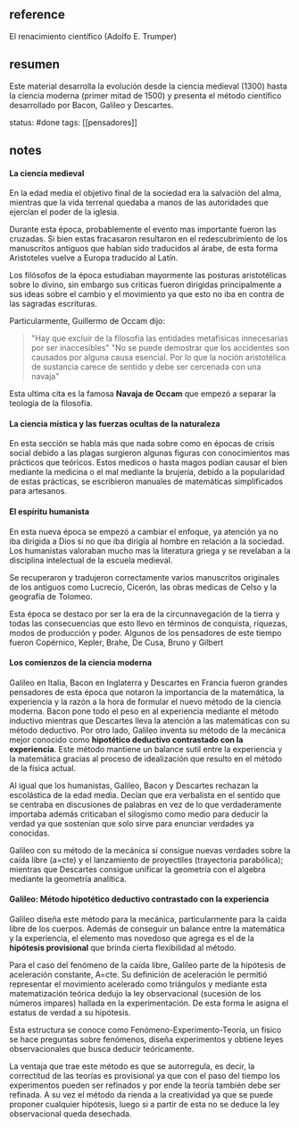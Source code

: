 ## reference
El renacimiento científico (Adolfo E. Trumper)
## resumen
Este material desarrolla la evolución desde la ciencia medieval (1300) hasta la ciencia moderna (primer mitad de 1500) y presenta el método científico desarrollado por Bacon, Galileo y Descartes.

status: #done 
tags: [[pensadores]]
## notes
#### La ciencia medieval
En la edad media el objetivo final de la sociedad era la salvación del alma, mientras que la vida terrenal quedaba a manos de las autoridades que ejercían el poder de la iglesia.

Durante esta época, probablemente el evento mas importante fueron las cruzadas. Si bien estas fracasaron resultaron en el redescubrimiento de los manuscritos antiguos que habían sido traducidos al árabe, de esta forma Aristoteles vuelve a Europa traducido al Latín.

Los filósofos de la época estudiaban mayormente las posturas aristotélicas sobre lo divino, sin embargo sus criticas fueron dirigidas principalmente a sus ideas sobre el cambio y el movimiento ya que esto no iba en contra de las sagradas escrituras.

Particularmente, Guillermo de Occam dijo:

>"Hay que excluir de la filosofía las entidades metafísicas innecesarias por ser inaccesibles"
> "No se puede demostrar que los accidentes son causados por alguna causa esencial. Por lo que la noción aristotélica de sustancia carece de sentido y debe ser cercenada con una navaja"

Esta ultima cita es la famosa **Navaja de Occam** que empezó a separar la teología de la filosofía.

#### La ciencia mística y las fuerzas ocultas de la naturaleza
En esta sección se habla más que nada sobre como en épocas de crisis social debido a las plagas surgieron algunas figuras con conocimientos mas prácticos que teóricos. Estos medicos o hasta magos podían causar el bien mediante la medicina o el mal mediante la brujería, debido a la popularidad de estas prácticas, se escribieron manuales de matemáticas simplificados para artesanos.

#### El espíritu humanista
En esta nueva época se empezó a cambiar el enfoque, ya atención ya no iba dirigida a Dios si no que iba dirigía al hombre en relación a la sociedad. Los humanistas valoraban mucho mas la literatura griega y se revelaban a la disciplina intelectual de la escuela medieval.

Se recuperaron y tradujeron correctamente varios manuscritos originales de los antiguos como Lucrecio, Cicerón, las obras medicas de Celso y la geografía de Tolomeo.

Esta época se destaco por ser la era de la circunnavegación de la tierra y todas las consecuencias que esto llevo en términos de conquista, riquezas, modos de producción y poder. Algunos de los pensadores de este tiempo fueron Copérnico, Kepler, Brahe, De Cusa, Bruno y Gilbert

#### Los comienzos de la ciencia moderna
Galileo en Italia, Bacon en Inglaterra y Descartes en Francia fueron grandes pensadores de esta época que notaron la importancia de la matemática, la experiencia y la razón a la hora de formular el nuevo método de la ciencia moderna. Bacon pone todo el peso en al experiencia mediante el método inductivo mientras que Descartes lleva la atención a las matemáticas con su método deductivo. Por otro lado, Galileo inventa su método de la mecánica mejor conocido como  **hipotético deductivo contrastado con la experiencia**. Este método mantiene un balance sutil entre la experiencia y la matemática gracias al proceso de idealización que resulto en el método de la física actual.

Al igual que los humanistas, Galileo, Bacon y Descartes rechazan la escolástica de la edad media. Decían que era verbalista en el sentido que se centraba en discusiones de palabras en vez de lo que verdaderamente importaba además criticaban el silogismo como medio para deducir la verdad ya que sostenían que solo sirve para enunciar verdades ya conocidas.

Galileo con su método de la mecánica sí consigue nuevas verdades sobre la caída libre (a=cte) y el lanzamiento de proyectiles (trayectoria parabólica); mientras que Descartes consigue unificar la geometría con el algebra mediante la geometría analítica.

#### Galileo: Método hipotético deductivo contrastado con la experiencia
Galileo diseña este método para la mecánica, particularmente para la caída libre de los cuerpos. Además de conseguir un balance entre la matemática y la experiencia, el elemento mas novedoso que agrega es el de la **hipótesis provisional** que brinda cierta flexibilidad al método. 

Para el caso del fenómeno de la caída libre, Galileo parte de la hipótesis de aceleración constante, A=cte. Su definición de aceleración le permitió representar el movimiento acelerado como triángulos y mediante esta matematización teórica dedujo la ley observacional (sucesión de los números impares) hallada en la experimentación. De esta forma le asigna el estatus de verdad a su hipótesis.

Esta estructura se conoce como Fenómeno-Experimento-Teoría, un físico se hace preguntas sobre fenómenos, diseña experimentos y obtiene leyes observacionales que busca deducir teóricamente.

La ventaja que trae este método es que se autorregula, es decir, la correctitud de las teorías es provisional ya que con el paso del tiempo los experimentos pueden ser refinados y por ende la teoría también debe ser refinada. A su vez el método da rienda a la creatividad ya que se puede proponer cualquier hipótesis, luego si a partir de esta no se deduce la ley observacional queda desechada.